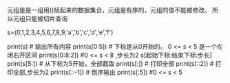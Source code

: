元组是是一组用()括起来的数据集合，元组是有序的，元组的值不能被修改。
所以元组只能被切片查询

s=(0,1,2,3,4,5,6,7,8,9,'a','b','c','d','e','f')

print(s)        # 输出所有内容
print(s[0:5])   # 下标是从0开始的。  0 <= s < 5    是一个左闭右开区间
print(s[0:8:2]) #0 <= s < 8  ,步长为2   s[起始下标:结束下标:步长]
print(s[5:])    # 从下标为5开始，全部截取
print(s[:])     # 打印全部
print(s[::2])    # 打印全部,步长为2
print(s[::-1])  # 倒序输出
print(s[:5])    #0 <= s < 5